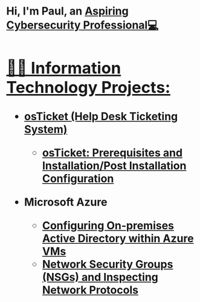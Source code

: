 <h1>Hi, I'm Paul, an <a href=https://www.linkedin.com/in/paul-cabrera-001052205/> Aspiring Cybersecurity Professional💻


 <h2>👨‍💻 Information Technology Projects:</h2>

- <b>osTicket (Help Desk Ticketing System)</b>
  - [osTicket: Prerequisites and Installation/Post Installation Configuration](https://github.com/Paulc424/osticket-prereqs.git)
  
- <b>Microsoft Azure</b>
  - [Configuring On-premises Active Directory within Azure VMs](https://github.com/joshmadakorcc/configure-ad)
  - [Network Security Groups (NSGs) and Inspecting Network Protocols](https://github.com/joshmadakorcc/azure-network-protocols)
